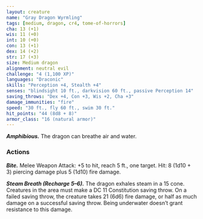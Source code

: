 ```yaml
---
layout: creature
name: "Gray Dragon Wyrmling"
tags: [medium, dragon, cr4, tome-of-horrors]
cha: 13 (+1)
wis: 11 (+0)
int: 10 (+0)
con: 13 (+1)
dex: 14 (+2)
str: 17 (+3)
size: Medium dragon
alignment: neutral evil
challenge: "4 (1,100 XP)"
languages: "Draconic"
skills: "Perception +4, Stealth +4"
senses: "blindsight 10 ft., darkvision 60 ft., passive Perception 14"
saving_throws: "Dex +4, Con +3, Wis +2, Cha +3"
damage_immunities: "fire"
speed: "30 ft., fly 60 ft., swim 30 ft."
hit_points: "44 (8d8 + 8)"
armor_class: "16 (natural armor)"
---
```


***Amphibious.*** The dragon can breathe air and water.

### Actions

***Bite.*** Melee Weapon Attack: +5 to hit, reach 5 ft., one target. Hit: 8
(1d10 + 3) piercing damage plus 5 (1d10) fire damage.

***Steam Breath (Recharge 5–6).*** The dragon exhales steam in a 15 cone.
Creatures in the area must make a DC 11 Constitution saving throw. On
a failed saving throw, the creature takes 21 (6d6) fire damage, or half as
much damage on a successful saving throw. Being underwater doesn’t
grant resistance to this damage.
